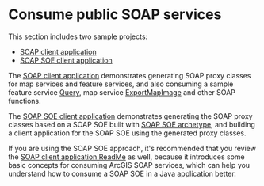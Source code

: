 # Consume public SOAP services

This section includes two sample projects:
 
- [SOAP client application](soapclientapp)
- [SOAP SOE client application](soapsoeclientapp)

The [SOAP client application](soeclientapp) demonstrates generating SOAP proxy classes for map services and feature services, and also consuming a sample feature service [Query](http://resources.arcgis.com/en/help/soap/latest/#/Query/01vp00000047000000/), map service [ExportMapImage](http://resources.arcgis.com/en/help/soap/latest/#/ExportMapImage/01vp0000005q000000/) and other SOAP functions.

The [SOAP SOE client application](soapsoeclientapp) demonstrates generating the SOAP proxy classes based on a SOAP SOE built with [SOAP SOE archetype](https://developers.arcgis.com/enterprise-sdk/guide/java/build-soap-soes-using-intellij/), and building a client application for the SOAP SOE using the generated proxy classes.

If you are using the SOAP SOE approach, it's recommended that you review the [SOAP client application ReadMe](soapclientapp/ReadMe.md) as well, because it introduces some basic concepts for consuming ArcGIS SOAP services, which can help you understand how to consume a SOAP SOE in a Java application better.
